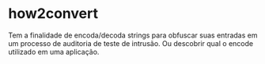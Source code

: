 # how2convert
Tem a finalidade de encoda/decoda strings para obfuscar suas entradas em um processo de auditoria de teste de intrusão. Ou descobrir qual o encode utilizado em uma aplicação.
